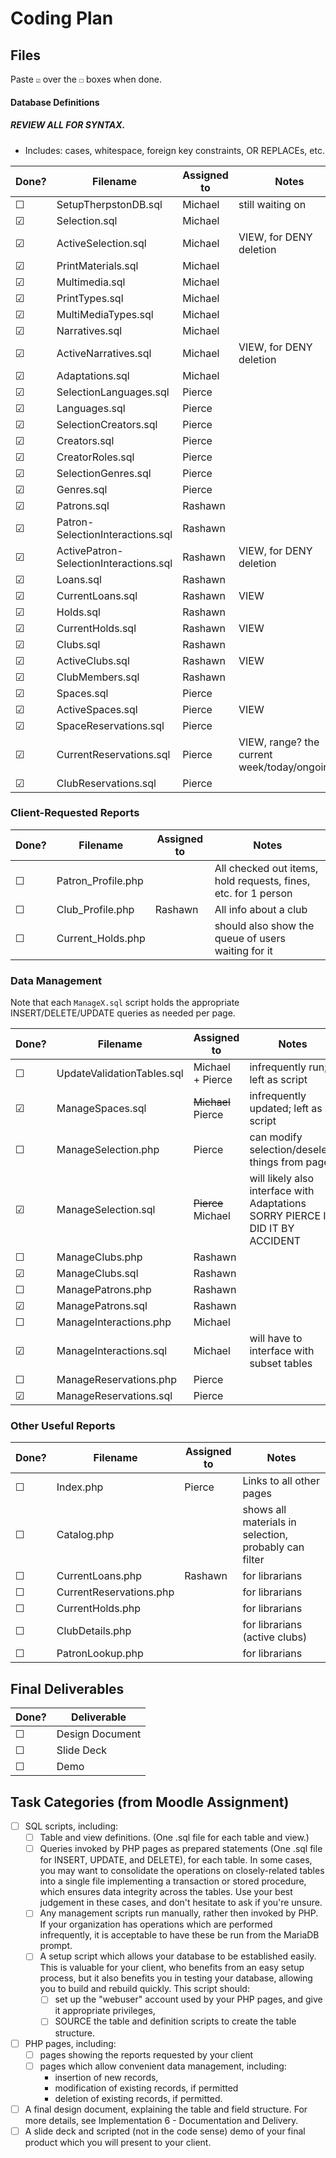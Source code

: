 # Coding Plan

## Files

Paste `☑` over the `☐` boxes when done.

#### Database Definitions

##### REVIEW ALL FOR SYNTAX.

* Includes: cases, whitespace, foreign key constraints, OR REPLACEs, etc.


| Done? | **Filename**                           | **Assigned to** | Notes                                        |
| ------- | ---------------------------------------- | ----------------- | ---------------------------------------------- |
| ☐    | SetupTherpstonDB.sql                   | Michael         | still waiting on                             |
| ☑    | Selection.sql                          | Michael         |                                              |
| ☑    | ActiveSelection.sql                    | Michael         | VIEW, for DENY deletion                      |
| ☑    | PrintMaterials.sql                     | Michael         |                                              |
| ☑    | Multimedia.sql                         | Michael         |                                              |
| ☑    | PrintTypes.sql                         | Michael         |                                              |
| ☑    | MultiMediaTypes.sql                    | Michael         |                                              |
| ☑    | Narratives.sql                         | Michael         |                                              |
| ☑    | ActiveNarratives.sql                   | Michael         | VIEW, for DENY deletion                      |
| ☑    | Adaptations.sql                        | Michael         |                                              |
| ☑    | SelectionLanguages.sql                 | Pierce          |                                              |
| ☑    | Languages.sql                          | Pierce          |                                              |
| ☑    | SelectionCreators.sql                  | Pierce          |                                              |
| ☑    | Creators.sql                           | Pierce          |                                              |
| ☑    | CreatorRoles.sql                       | Pierce          |                                              |
| ☑    | SelectionGenres.sql                    | Pierce          |                                              |
| ☑    | Genres.sql                             | Pierce          |                                              |
| ☑    | Patrons.sql                            | Rashawn         |                                              |
| ☑    | Patron-SelectionInteractions.sql       | Rashawn         |                                              |
| ☑    | ActivePatron-SelectionInteractions.sql | Rashawn         | VIEW, for DENY deletion                      |
| ☑    | Loans.sql                              | Rashawn         |                                              |
| ☑    | CurrentLoans.sql                       | Rashawn         | VIEW                                         |
| ☑    | Holds.sql                              | Rashawn         |                                              |
| ☑    | CurrentHolds.sql                       | Rashawn         | VIEW                                         |
| ☑    | Clubs.sql                              | Rashawn         |                                              |
| ☑    | ActiveClubs.sql                        | Rashawn         | VIEW                                         |
| ☑    | ClubMembers.sql                        | Rashawn         |                                              |
| ☑    | Spaces.sql                             | Pierce          |                                              |
| ☑    | ActiveSpaces.sql                       | Pierce          | VIEW                                         |
| ☑    | SpaceReservations.sql                  | Pierce          |                                              |
| ☑    | CurrentReservations.sql                | Pierce          | VIEW, range? the current week/today/ongoing? |
| ☑    | ClubReservations.sql                   | Pierce          |                                              |

### Client-Requested Reports


| Done? | **Filename**       | **Assigned to** | Notes                                                          |
| ------- | -------------------- | ----------------- | ---------------------------------------------------------------- |
| ☐    | Patron_Profile.php |                 | All checked out items, hold requests, fines, etc. for 1 person |
| ☐    | Club_Profile.php   | Rashawn         | All info about a club                                          |
| ☐    | Current_Holds.php  |                 | should also show the queue of users waiting for it             |

### Data Management

Note that each `ManageX.sql` script holds the appropriate INSERT/DELETE/UPDATE queries as needed per page.


| Done? | **Filename**               | **Assigned to**    | Notes                                                                              |
| ------- | ---------------------------- | -------------------- | ------------------------------------------------------------------------------------ |
| ☐    | UpdateValidationTables.sql | Michael + Pierce   | infrequently run; left as script                                                   |
| ☑    | ManageSpaces.sql           | ~~Michael~~ Pierce | infrequently updated; left as script                                               |
| ☐    | ManageSelection.php        | Pierce             | can modify selection/deselect things from page                                     |
| ☑    | ManageSelection.sql        | ~~Pierce~~ Michael | will likely also interface with Adaptations<br />SORRY PIERCE I DID IT BY ACCIDENT |
| ☐    | ManageClubs.php            | Rashawn            |                                                                                    |
| ☑    | ManageClubs.sql            | Rashawn            |                                                                                    |
| ☐    | ManagePatrons.php          | Rashawn            |                                                                                    |
| ☑    | ManagePatrons.sql          | Rashawn            |                                                                                    |
| ☐    | ManageInteractions.php     | Michael            |                                                                                    |
| ☑    | ManageInteractions.sql     | Michael            | will have to interface with subset tables                                          |
| ☐    | ManageReservations.php     | Pierce             |                                                                                    |
| ☑    | ManageReservations.sql     | Pierce             |                                                                                    |

### Other Useful Reports


| Done? | **Filename**            | **Assigned to** | Notes                                                 |
| ------- | ------------------------- | ----------------- | ------------------------------------------------------- |
| ☐    | Index.php               | Pierce          | Links to all other pages                              |
| ☐    | Catalog.php             |                 | shows all materials in selection, probably can filter |
| ☐    | CurrentLoans.php        | Rashawn         | for librarians                                        |
| ☐    | CurrentReservations.php |                 | for librarians                                        |
| ☐    | CurrentHolds.php        |                 | for librarians                                        |
| ☐    | ClubDetails.php         |                 | for librarians (active clubs)                         |
| ☐    | PatronLookup.php        |                 | for librarians                                        |

## Final Deliverables


| Done? | **Deliverable** |
| ------- | ----------------- |
| ☐    | Design Document |
| ☐    | Slide Deck      |
| ☐    | Demo            |

## Task Categories (from Moodle Assignment)

- [ ] SQL scripts, including:
  - [ ] Table and view definitions. (One .sql file for each table and view.)
  - [ ] Queries invoked by PHP pages as prepared statements (One .sql file for INSERT, UPDATE, and DELETE), for each table. In some cases, you may want to consolidate the operations on closely-related tables into a single file implementing a transaction or stored procedure, which ensures data integrity across the tables. Use your best judgement in these cases, and don't hesitate to ask if you're unsure.
  - [ ] Any management scripts run manually, rather then invoked by PHP. If your organization has operations which are performed infrequently, it is acceptable to have these be run from the MariaDB prompt.
  - [ ] A setup script which allows your database to be established easily. This is valuable for your client, who benefits from an easy setup process, but it also benefits you in testing your database, allowing you to build and rebuild quickly. This script should:
    - [ ] set up the "webuser" account used by your PHP pages, and give it appropriate privileges,
    - [ ] SOURCE the table and definition scripts to create the table structure.
- [ ] PHP pages, including:
  - [ ] pages showing the reports requested by your client
  - [ ] pages which allow convenient data management, including:
    - insertion of new records,
    - modification of existing records, if permitted
    - deletion of existing records, if permitted.
- [ ] A final design document, explaining the table and field structure. For more details, see Implementation 6 - Documentation and Delivery.
- [ ] A slide deck and scripted (not in the code sense) demo of your final product which you will present to your client.
